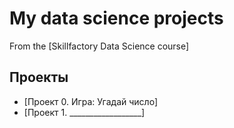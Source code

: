 # My data science projects
From the [Skillfactory Data Science course]

## Проекты

* [Проект 0. Игра: Угадай число]
* [Проект 1. __________________]
